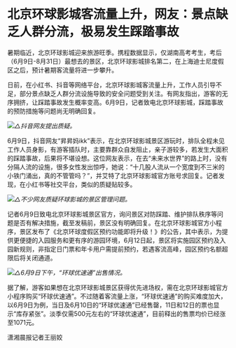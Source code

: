 

# 北京环球影城客流量上升，网友：景点缺乏人群分流，极易发生踩踏事故

暑期临近，北京环球影城迎来旅游旺季。携程数据显示，仅湖南高考考生，考后（6月9日-8月31日）最想去的景区，北京环球影城排名第二，在上海迪士尼度假区之后，预计暑期客流量将进一步攀升。

日前，在小红书、抖音等网络平台，北京环球影城客流量上升，工作人员引导不足，部分景点缺乏人群分流设施导致的安全问题受到关注。有网友指出，游客的无序拥挤，让踩踏事故发生概率变高。6月9日，记者致电北京环球影城，踩踏事故的预防措施等问题尚无明确回复。

![](https://inews.gtimg.com/om_bt/Oek61YPgRKdEbgSOqIGjIM2_OiGUnbnFB37nvMPhe7Q8QAA/1000)_△抖音网友提出质疑。_

6月9日，抖音网友“昇昇妈ikk”表示，在北京环球影城景区游玩时，排队全程未见工作人员身影，有游客插队时，主要靠群众自发阻止，亲子游较多，若发生大面积的踩踏事故，后果将不堪设想。这位网友表示，在去“未来水世界”的路上时，没有分隔人流的设施，很多女性发出惊呼，她说：“十几股人流从一个宽度到不三米的小铁门涌出，真的不管管吗？”，并艾特了北京环球影城官方账号求回复。记者发现，在小红书等社交平台，类似的质疑贴较多。

![](https://inews.gtimg.com/om_bt/Ozk3yqBOrPXRaJjEbow5-yg8XnSW0oGZKyifl7ldSnyeMAA/1000)_△不少网友质疑环球影城的景区管理问题。_

记者6月9日致电北京环球影城景区官方，询问景区对防踩踏、维护排队秩序等问题是否有解决措施，截至发稿前，景区没有明确回复。在北京环球影城官方小程序，景区发布了《北京环球度假区预约功能即将升级！》的公告，其中表示，为提供更便捷的入园服务和更有序的游园环境，6月12日起，景区将实施园区预约及入园新规则，非指定日门票和年卡用户需提前预约，若遇客流高峰，园区预约名额超限后将关闭通道。

![](https://inews.gtimg.com/om_bt/O5p0hzohFDBVWIjVDwMucXVE6ogLfKwaQx5k16T6XvI5UAA/1000)_△6月9日下午，“环球优速通”出售情况。_

据了解，游客如果想在北京环球影城景区获得优先进场权，需在北京环球影城官方小程序购买“环球优速通”。不过随着客流量上涨，“环球优速通”的购买难度加大，以6月9日为例，当日及6月10日的“环球优速通”已经售罄，11日和12日的票也显示“库存紧张”。淡季仅需500元左右的“环球优速通”，目前释出的售票均价已经涨至1071元。

潇湘晨报记者王丽姣

